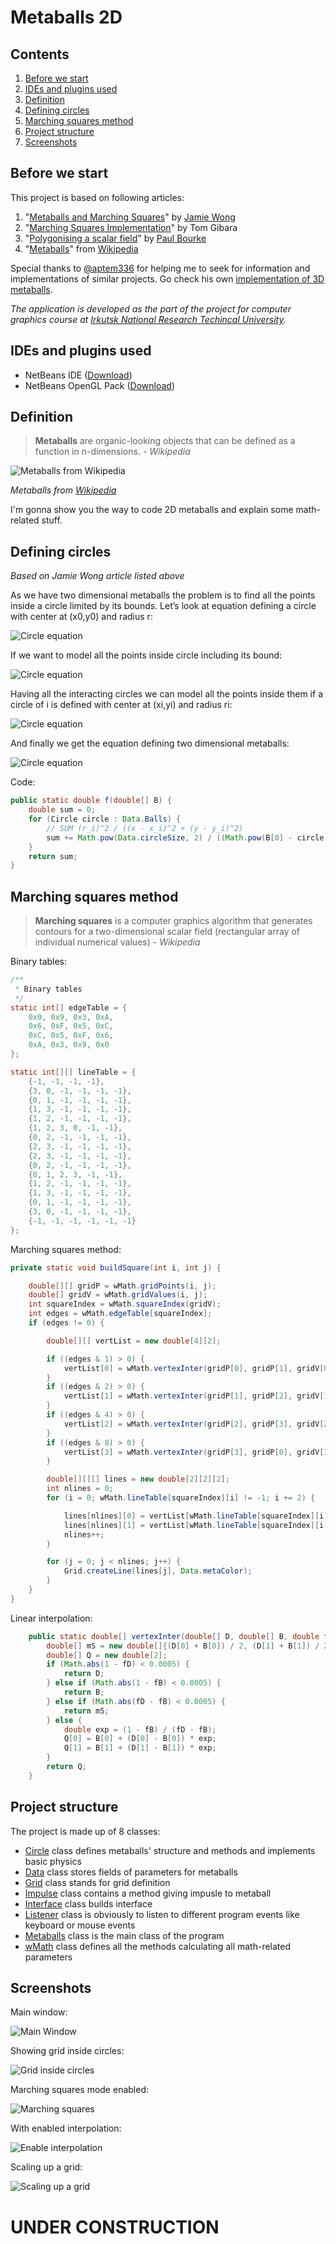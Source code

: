 # Metaballs 2D

## Contents

1. [Before we start](#before-we-start)
2. [IDEs and plugins used](#ides-and-plugins-used)
3. [Definition](#definition)
4. [Defining circles](#defining-circles)
5. [Marching squares method](#marching-squares-method)
6. [Project structure](#project-structure)
7. [Screenshots](#screenshots)

## Before we start
This project is based on following articles:
1. "[Metaballs and Marching Squares](http://jamie-wong.com/2014/08/19/metaballs-and-marching-squares/)" by [Jamie Wong](https://github.com/jlfwong)
2. "[Marching Squares Implementation](http://www.tomgibara.com/computer-vision/marching-squares)" by Tom Gibara
3. "[Polygonising a scalar field](http://paulbourke.net/geometry/polygonise/)" by [Paul Bourke](http://paulbourke.net/)
4. "[Metaballs](https://en.wikipedia.org/wiki/Metaballs)" from [Wikipedia](https://en.wikipedia.org/)

Special thanks to [@aptem336](https://github.com/aptem336) for helping me to seek for information and implementations of similar projects. Go check his own [implementation of 3D metaballs](https://github.com/aptem336/MetaBalls).

*The application is developed as the part of the project for computer graphics course at [Irkutsk National Research Techincal University](http://www.istu.edu/eng/).*

## IDEs and plugins used
- NetBeans IDE ([Download](https://netbeans.org/downloads/index.html))
- NetBeans OpenGL Pack ([Download](http://plugins.netbeans.org/plugin/3260/netbeans-opengl-pack))

## Definition
> **Metaballs** are organic-looking objects that can be defined as a function in n-dimensions. - _Wikipedia_

![Metaballs from Wikipedia](https://upload.wikimedia.org/wikipedia/commons/6/6d/Metaball_contact_sheet.png)

*Metaballs from [Wikipedia](https://en.wikipedia.org/wiki/Metaballs)*

I'm gonna show you the way to code 2D metaballs and explain some math-related stuff.

## Defining circles

_Based on Jamie Wong article listed above_

As we have two dimensional metaballs the problem is to find all the points inside a circle limited by its bounds. Let’s look at equation defining a circle with center at (x0,y0) and radius r:

![Circle equation](https://i.imgur.com/Gwz2ObP.png?1)

If we want to model all the points inside circle including its bound:

![Circle equation](https://i.imgur.com/S93vAWS.png?1)

Having all the interacting circles we can model all the points inside them if a circle of i is defined with center at (xi,yi) and radius ri:

![Circle equation](https://i.imgur.com/1AmbnoU.png?1)

And finally we get the equation defining two dimensional metaballs:

![Circle equation](https://i.imgur.com/OjrIRQr.png?1)

Code:
```Java
public static double f(double[] B) {
    double sum = 0;
    for (Circle circle : Data.Balls) {
        // SUM (r_i)^2 / ((x - x_i)^2 + (y - y_i)^2)
        sum += Math.pow(Data.circleSize, 2) / ((Math.pow(B[0] - circle.x, 2) + Math.pow(B[1] - circle.y, 2)));
    }
    return sum;
}
```
## Marching squares method

> **Marching squares** is a computer graphics algorithm that generates contours for a two-dimensional scalar field (rectangular array of individual numerical values) - _Wikipedia_

Binary tables:

```Java
/**
 * Binary tables
 */
static int[] edgeTable = {
    0x0, 0x9, 0x3, 0xA,
    0x6, 0xF, 0x5, 0xC,
    0xC, 0x5, 0xF, 0x6,
    0xA, 0x3, 0x9, 0x0
};

static int[][] lineTable = {
    {-1, -1, -1, -1},
    {3, 0, -1, -1, -1, -1},
    {0, 1, -1, -1, -1, -1},
    {1, 3, -1, -1, -1, -1},
    {1, 2, -1, -1, -1, -1},
    {1, 2, 3, 0, -1, -1},
    {0, 2, -1, -1, -1, -1},
    {2, 3, -1, -1, -1, -1},
    {2, 3, -1, -1, -1, -1},
    {0, 2, -1, -1, -1, -1},
    {0, 1, 2, 3, -1, -1},
    {1, 2, -1, -1, -1, -1},
    {1, 3, -1, -1, -1, -1},
    {0, 1, -1, -1, -1, -1},
    {3, 0, -1, -1, -1, -1},
    {-1, -1, -1, -1, -1, -1}
};
```

Marching squares method:

```Java
private static void buildSquare(int i, int j) {

    double[][] gridP = wMath.gridPoints(i, j);
    double[] gridV = wMath.gridValues(i, j);
    int squareIndex = wMath.squareIndex(gridV);
    int edges = wMath.edgeTable[squareIndex];
    if (edges != 0) {

        double[][] vertList = new double[4][2];

        if ((edges & 1) > 0) {
            vertList[0] = wMath.vertexInter(gridP[0], gridP[1], gridV[0], gridV[1]);
        }
        if ((edges & 2) > 0) {
            vertList[1] = wMath.vertexInter(gridP[1], gridP[2], gridV[1], gridV[2]);
        }
        if ((edges & 4) > 0) {
            vertList[2] = wMath.vertexInter(gridP[2], gridP[3], gridV[2], gridV[3]);
        }
        if ((edges & 8) > 0) {
            vertList[3] = wMath.vertexInter(gridP[3], gridP[0], gridV[3], gridV[0]);
        }

        double[][][] lines = new double[2][2][2];
        int nlines = 0;
        for (i = 0; wMath.lineTable[squareIndex][i] != -1; i += 2) {

            lines[nlines][0] = vertList[wMath.lineTable[squareIndex][i]];
            lines[nlines][1] = vertList[wMath.lineTable[squareIndex][i + 1]];
            nlines++;
        }

        for (j = 0; j < nlines; j++) {
            Grid.createLine(lines[j], Data.metaColor);
        }
    }
}
```

Linear interpolation:
```Java
    public static double[] vertexInter(double[] D, double[] B, double fD, double fB) {
        double[] mS = new double[]{(D[0] + B[0]) / 2, (D[1] + B[1]) / 2};
        double[] Q = new double[2];
        if (Math.abs(1 - fD) < 0.0005) {
            return D;
        } else if (Math.abs(1 - fB) < 0.0005) {
            return B;
        } else if (Math.abs(fD - fB) < 0.0005) {
            return mS;
        } else {
            double exp = (1 - fB) / (fD - fB);
            Q[0] = B[0] + (D[0] - B[0]) * exp;
            Q[1] = B[1] + (D[1] - B[1]) * exp;
        }
        return Q;
    }

```

## Project structure

The project is made up of 8 classes:
- [Circle](https://github.com/xtenzQ/2D-metaballs/blob/master/src/Main/Circle.java) class defines metaballs' structure and methods and implements basic physics
- [Data](https://github.com/xtenzQ/2D-metaballs/blob/master/src/Main/Data.java) class stores fields of parameters for metaballs
- [Grid](https://github.com/xtenzQ/2D-metaballs/blob/master/src/Main/Grid.java) class stands for grid definition
- [Impulse](https://github.com/xtenzQ/2D-metaballs/blob/master/src/Main/Impulse.java) class contains a method giving impusle to metaball
- [Interface](https://github.com/xtenzQ/2D-metaballs/blob/master/src/Main/Interface.java) class builds interface
- [Listener](https://github.com/xtenzQ/2D-metaballs/blob/master/src/Main/Listener.java) class is obviously to listen to different program events like keyboard or mouse events
- [Metaballs](https://github.com/xtenzQ/2D-metaballs/blob/master/src/Main/MetaBalls.java) class is the main class of the program
- [wMath](https://github.com/xtenzQ/2D-metaballs/blob/master/src/Main/wMath.java) class defines all the methods calculating all math-related parameters

## Screenshots

Main window:

![Main Window](https://i.imgur.com/YgTBaLW.png?1)

Showing grid inside circles:

![Grid inside circles](https://i.imgur.com/zKZG4e2.png?1)

Marching squares mode enabled:

![Marching squares](https://i.imgur.com/cPyVp28.png?1)

With enabled interpolation:

![Enable interpolation](https://i.imgur.com/kSVVwKh.png?1)

Scaling up a grid:

![Scaling up a grid](https://i.imgur.com/CeRcjqH.png?1)
# UNDER CONSTRUCTION
